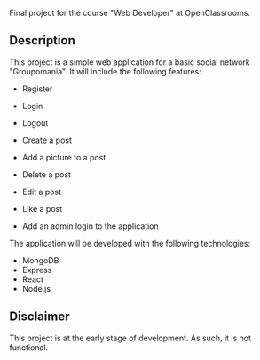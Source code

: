 Final project for the course "Web Developer" at OpenClassrooms.

## Description

This project is a simple web application for a basic social network "Groupomania". It will include the following features:

- Register
- Login
- Logout

- Create a post
- Add a picture to a post
- Delete a post
- Edit a post
- Like a post

- Add an admin login to the application

The application will be developed with the following technologies:

- MongoDB
- Express
- React
- Node.js

## Disclaimer

This project is at the early stage of development. As such, it is not functional.

